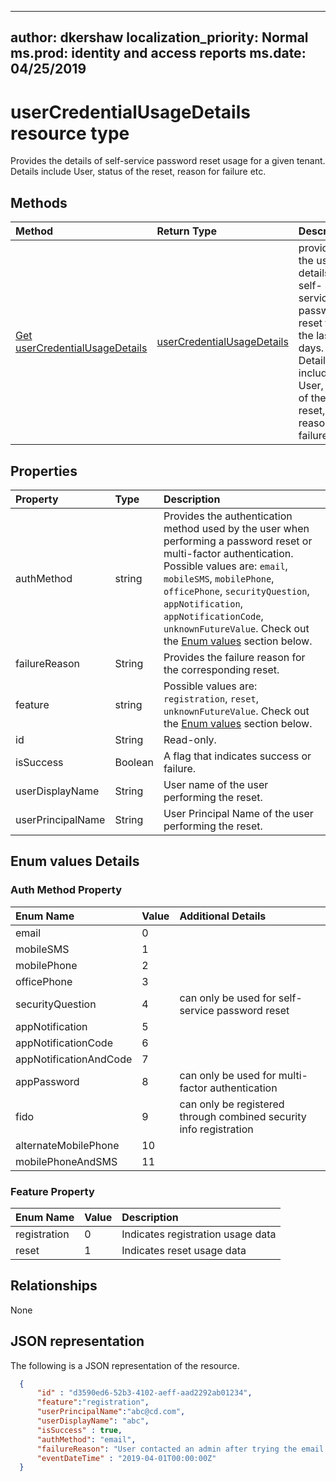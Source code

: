 
---
author: dkershaw
localization_priority: Normal
ms.prod: identity and access reports
ms.date: 04/25/2019
---

# userCredentialUsageDetails resource type

Provides the details of self-service password reset usage for a given tenant. Details include User, status of the reset, reason for failure etc.

## Methods

| Method       | Return Type | Description |
|:-------------|:------------|:------------|
| [Get userCredentialUsageDetails](../api/usercredentialusagedetails_get.md) | [userCredentialUsageDetails](usercredentialusagedetails.md) | provides the usage details on self-service password reset for the last 30 days. Details include User, status of the reset, reason for failure etc. |


## Properties
| Property     | Type        | Description | 
|:-------------|:------------|:------------|
|authMethod|string|Provides the authentication method used by the user when performing a password reset or multi-factor authentication. Possible values are: `email`, `mobileSMS`, `mobilePhone`, `officePhone`, `securityQuestion`, `appNotification`, `appNotificationCode`, `unknownFutureValue`. Check out the [Enum values](#Enum-values-Details) section below.|
|failureReason|String|Provides the failure reason for the corresponding reset.|
|feature|string| Possible values are: `registration`, `reset`, `unknownFutureValue`. Check out the [Enum values](#Enum-values-Details) section below. |
|id|String| Read-only.|Unique Id of the activity.|
|isSuccess|Boolean|A flag that indicates success or failure.|
|userDisplayName|String|User name of the user performing the reset.|
|userPrincipalName|String|User Principal Name of the user performing the reset.|

## Enum values Details
### Auth Method Property
| Enum Name | Value | Additional Details
| :---------|:-------|:----------
email|0
mobileSMS|1
mobilePhone|2
officePhone|3
securityQuestion|4|can only be used for self-service password reset
appNotification|5
appNotificationCode|6
appNotificationAndCode|7
appPassword|8|can only be used for multi-factor authentication
fido|9|can only be registered through combined security info registration
alternateMobilePhone|10
mobilePhoneAndSMS|11


### Feature Property
| Enum Name | Value | Description
| :---------|:-------|:----------
registration|0| Indicates registration usage data
reset|1| Indicates reset usage data

## Relationships

None


## JSON representation


The following is a JSON representation of the resource.

<!-- {
  "blockType": "resource",
  "optionalProperties": [

  ],
  "@odata.type": "microsoft.graph.userCredentialUsageDetails"
}-->

```json
  {
      "id" : "d3590ed6-52b3-4102-aeff-aad2292ab01234",
      "feature":"registration",
      "userPrincipalName":"abc@cd.com",
      "userDisplayName": "abc",
      "isSuccess" : true,
      "authMethod": "email",
      "failureReason": "User contacted an admin after trying the email verification option",
      "eventDateTime" : "2019-04-01T00:00:00Z"
  }

```

<!-- uuid: 8fcb5dbc-d5aa-4681-8e31-b001d5168d79
2015-10-25 14:57:30 UTC -->
<!-- {
  "type": "#page.annotation",
  "description": "userCredentialUsageDetails resource",
  "keywords": "",
  "section": "documentation",
  "tocPath": ""
}-->
